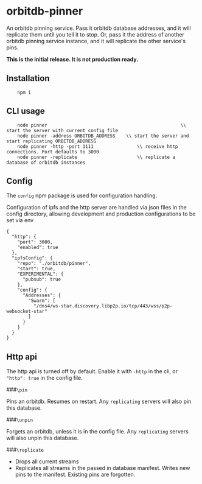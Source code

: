 # orbitdb-pinner
An orbitdb pinning service. Pass it orbitdb database addresses, and it will replicate them until you tell it to stop. Or, pass it the address of another orbitdb pinning service instance, and it will replicate the other service's pins.

**This is the initial release. It is not production ready.**

## Installation
```
	npm i
```

## CLI usage

```
	node pinner										  			\\ start the server with current config file
	node pinner -address ORBITDB_ADDRESS 	\\ start the server and start replicating ORBITDB_ADDRESS
	node pinner -http -port 1111	  			\\ receive http connections. Port defaults to 3000
	node pinner -replicate    		  			\\ replicate a database of orbitdb instances
```

## Config

The `config` npm package is used for configuration handling.

Configuration of ipfs and the http server are handled via json files in the config directory, allowing development and production configurations to be set via env

```
{
  "http": {
    "port": 3000,
    "enabled": true
  },
  "ipfsConfig": {
    "repo": "./orbitdb/pinner",
    "start": true,
    "EXPERIMENTAL": {
      "pubsub": true
    },
    "config": {
      "Addresses": {
        "Swarm": [
          "/dns4/ws-star.discovery.libp2p.io/tcp/443/wss/p2p-websocket-star"
        ]
      }
    }
  }
}
```

## Http api

The http api is turned off by default. Enable it with `-http` in the cli, or `"http": true` in the config file.

###`\pin`

Pins an orbitdb. Resumes on restart. Any `replicating` servers will also pin this database.

###`\unpin`

Forgets an orbitdb, unless it is in the config file. Any `replicating` servers will also unpin this database.

###`\replicate`

* Drops all current streams
* Replicates all streams in the passed in database manifest. Writes new pins to the manifest. Existing pins are forgotten.
